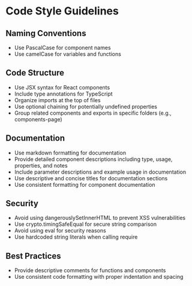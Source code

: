 # Code Style Guidelines

## Naming Conventions
- Use PascalCase for component names
- Use camelCase for variables and functions

## Code Structure
- Use JSX syntax for React components
- Include type annotations for TypeScript
- Organize imports at the top of files
- Use optional chaining for potentially undefined properties
- Group related components and exports in specific folders (e.g., components-page)

## Documentation
- Use markdown formatting for documentation
- Provide detailed component descriptions including type, usage, properties, and notes
- Include parameter descriptions and example usage in documentation
- Use descriptive and concise titles for documentation sections
- Use consistent formatting for component documentation

## Security
- Avoid using dangerouslySetInnerHTML to prevent XSS vulnerabilities
- Use crypto.timingSafeEqual for secure string comparison
- Avoid using eval for security reasons
- Use hardcoded string literals when calling require

## Best Practices
- Provide descriptive comments for functions and components
- Use consistent code formatting with proper indentation and spacing